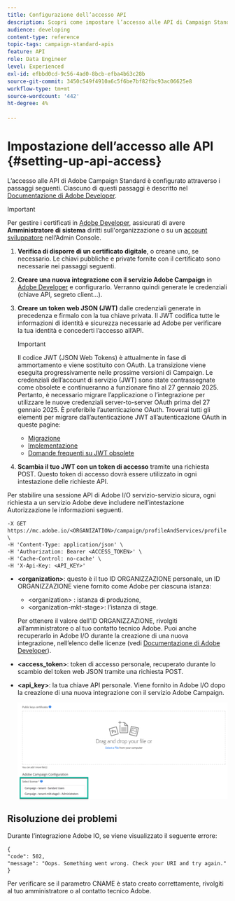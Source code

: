 ```yaml
---
title: Configurazione dell’accesso API
description: Scopri come impostare l’accesso alle API di Campaign Standard.
audience: developing
content-type: reference
topic-tags: campaign-standard-apis
feature: API
role: Data Engineer
level: Experienced
exl-id: efbbd0cd-9c56-4ad0-8bcb-efba4b63c28b
source-git-commit: 3450c549f4910a6c5f6be7bf82fbc93ac06625e8
workflow-type: tm+mt
source-wordcount: '442'
ht-degree: 4%

---
```


# Impostazione dell’accesso alle API {#setting-up-api-access}

L’accesso alle API di Adobe Campaign Standard è configurato attraverso i passaggi seguenti. Ciascuno di questi passaggi è descritto nel [Documentazione di Adobe Developer](https://developer.adobe.com/developer-console/docs/guides/#!AdobeDocs/adobeio-auth/master/AuthenticationOverview/ServiceAccountIntegration.md).

>[!IMPORTANT]
>
>Per gestire i certificati in [Adobe Developer](https://developer.adobe.com/), assicurati di avere **Amministratore di sistema** diritti sull&#39;organizzazione o su un [account sviluppatore](https://helpx.adobe.com/enterprise/using/manage-developers.html) nell’Admin Console.

1. **Verifica di disporre di un certificato digitale**, o creane uno, se necessario. Le chiavi pubbliche e private fornite con il certificato sono necessarie nei passaggi seguenti.
1. **Creare una nuova integrazione con il servizio Adobe Campaign** in [Adobe Developer](https://developer.adobe.com/) e configurarlo. Verranno quindi generate le credenziali (chiave API, segreto client...).
1. **Creare un token web JSON (JWT)** dalle credenziali generate in precedenza e firmalo con la tua chiave privata. Il JWT codifica tutte le informazioni di identità e sicurezza necessarie ad Adobe per verificare la tua identità e concederti l’accesso all’API.

   >[!IMPORTANT]
   >
   >Il codice JWT (JSON Web Tokens) è attualmente in fase di ammortamento e viene sostituito con OAuth. La transizione viene eseguita progressivamente nelle prossime versioni di Campaign. Le credenziali dell’account di servizio (JWT) sono state contrassegnate come obsolete e continueranno a funzionare fino al 27 gennaio 2025. Pertanto, è necessario migrare l’applicazione o l’integrazione per utilizzare le nuove credenziali server-to-server OAuth prima del 27 gennaio 2025. È preferibile l’autenticazione OAuth. Troverai tutti gli elementi per migrare dall’autenticazione JWT all’autenticazione OAuth in queste pagine:
   >* [Migrazione](https://developer.adobe.com/developer-console/docs/guides/authentication/ServerToServerAuthentication/migration/)
   >* [Implementazione](https://developer.adobe.com/developer-console/docs/guides/authentication/ServerToServerAuthentication/implementation/)
   >* [Domande frequenti su JWT obsolete](https://developer.adobe.com/developer-console/docs/guides/authentication/ServerToServerAuthentication/faqs/)

1. **Scambia il tuo JWT con un token di accesso** tramite una richiesta POST. Questo token di accesso dovrà essere utilizzato in ogni intestazione delle richieste API.

Per stabilire una sessione API di Adobe I/O servizio-servizio sicura, ogni richiesta a un servizio Adobe deve includere nell’intestazione Autorizzazione le informazioni seguenti.

```
-X GET https://mc.adobe.io/<ORGANIZATION>/campaign/profileAndServices/profile \
-H 'Content-Type: application/json' \
-H 'Authorization: Bearer <ACCESS_TOKEN>' \
-H 'Cache-Control: no-cache' \
-H 'X-Api-Key: <API_KEY>'
```

* **&lt;organization>**: questo è il tuo ID ORGANIZZAZIONE personale, un ID ORGANIZZAZIONE viene fornito come Adobe per ciascuna istanza:

   * &lt;organization> : istanza di produzione,
   * &lt;organization-mkt-stage>: l’istanza di stage.

  Per ottenere il valore dell’ID ORGANIZZAZIONE, rivolgiti all’amministratore o al tuo contatto tecnico Adobe. Puoi anche recuperarlo in Adobe I/O durante la creazione di una nuova integrazione, nell’elenco delle licenze (vedi <a href="https://developer.adobe.com/developer-console/docs/guides/authentication/">Documentazione di Adobe Developer</a>).

* **&lt;access_token>**: token di accesso personale, recuperato durante lo scambio del token web JSON tramite una richiesta POST.

* **&lt;api_key>**: la tua chiave API personale. Viene fornito in Adobe I/O dopo la creazione di una nuova integrazione con il servizio Adobe Campaign.

  ![testo alternativo](assets/tenant.png)

## Risoluzione dei problemi

Durante l’integrazione Adobe IO, se viene visualizzato il seguente errore:

```
{ 
"code": 502, 
"message": "Oops. Something went wrong. Check your URI and try again." 
}
```


Per verificare se il parametro CNAME è stato creato correttamente, rivolgiti al tuo amministratore o al contatto tecnico Adobe.
